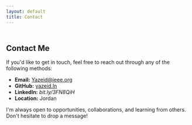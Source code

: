 ```yaml
---
layout: default
title: Contact
---
```


<div class="container" style="margin-top: 50px;">
  <h2>Contact Me</h2>
  <p>If you'd like to get in touch, feel free to reach out through any of the following methods:</p>

  <ul>
    <li><strong>Email:</strong> <a href="mailto:yazeidhdeab@gmail.com">Yazeid@ieee.org</a></li>
    <li><strong>GitHub:</strong> <a href="bit.ly/3FN8QiH" target="_blank">yazeid.ln</a></li>
    <li><strong>LinkedIn:</strong> <em>bit.ly/3FN8QiH</em></li>
    <li><strong>Location:</strong> Jordan</li>
  </ul>

  <p>I'm always open to opportunities, collaborations, and learning from others. Don't hesitate to drop a message!</p>
</div>
